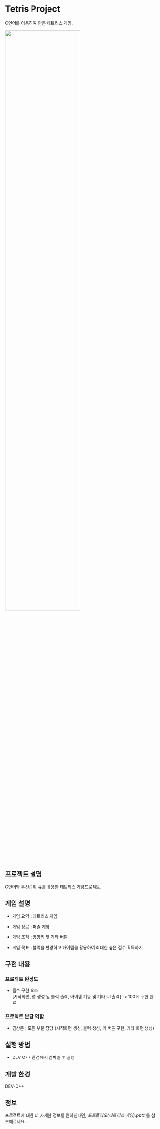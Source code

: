 # Tetris Project
C언어를 이용하여 만든 테트리스 게임.

<img src="https://github.com/user-attachments/assets/7958c962-8c8c-4d1a-a260-545b775928a8" width="70%">

## 프로젝트 설명

C언어와 우선순위 큐를 활용한 테트리스 게임프로젝트.

## 게임 설명

- 게임 요약 : 테트리스 게임

- 게임 장르 : 퍼즐 게임

- 게임 조작 : 방향키 및 기타 버튼

- 게임 목표 : 블럭을 변경하고 아이템을 활용하여 최대한 높은 점수 획득하기

## 구현 내용

### 프로젝트 완성도

- 필수 구현 요소  <br>
[시작화면, 맵 생성 및 블럭 출력, 아이템 기능 및 기타 UI 출력] -> 100% 구현 완료.


### 프로젝트 분담 역할

- 김상준 : 모든 부분 담당 (시작화면 생성, 블럭 생성, 키 버튼 구현, 기타 화면 생성)

## 실행 방법

- DEV C++ 환경에서 컴파일 후 실행

## 개발 환경

DEV-C++

## 정보

프로젝트에 대한 더 자세한 정보를 원하신다면, _포트폴리오(테트리스 게임).pptx_ 를 참조해주세요.
